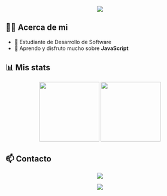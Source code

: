 <!-- Banner -->
<p align="center">
  <img src="https://capsule-render.vercel.app/api?type=waving&color=0:00c6ff,100:0072ff&height=200&section=header&text=👋Bienvenido!%20&fontSize=40&fontColor=ffffff&animation=fadeIn" />
</p>

## 👨‍💻 Acerca de mi
- 📖 Estudiante de Desarrollo de Software
- 🌱 Aprendo y disfruto mucho sobre **JavaScript**

## 📊 Mis stats
<p align="center">
  <img src="https://github-readme-stats.vercel.app/api?username=Elkyat&show_icons=true&theme=tokyonight&count_private=true" height="160"/>
  <img src="https://github-readme-stats.vercel.app/api/top-langs/?username=Elkyat&layout=compact&theme=tokyonight" height="160"/>
</p>

## 📫 Contacto
<p align="center">
  <a href="https://www.linkedin.com/in/augusto-gaite-338a5a317/">
    <img src="https://img.shields.io/badge/LinkedIn-blue?logo=linkedin&logoColor=white" />
  </a>
</p>

<!-- Footer -->
<p align="center">
  <img src="https://capsule-render.vercel.app/api?type=waving&color=0:0072ff,100:00c6ff&height=100&section=footer"/>
</p>
